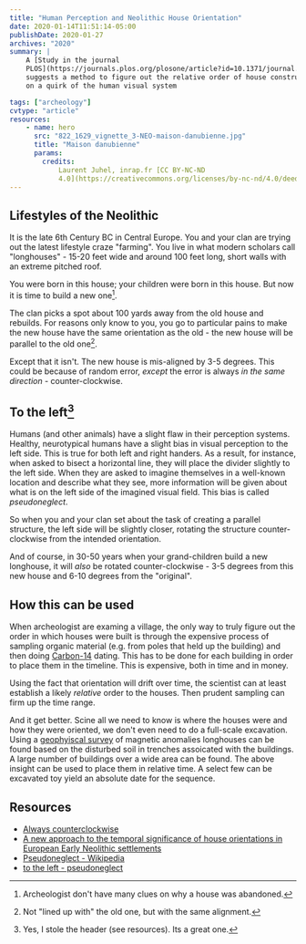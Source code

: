 ```yaml
---
title: "Human Perception and Neolithic House Orientation"
date: 2020-01-14T11:51:14-05:00
publishDate: 2020-01-27
archives: "2020"
summary: |
    A [Study in the journal
    PLOS](https://journals.plos.org/plosone/article?id=10.1371/journal.pone.0226082)
    suggests a method to figure out the relative order of house construction based
    on a quirk of the human visual system

tags: ["archeology"]
cvtype: "article"
resources:
    - name: hero
      src: "822_1629_vignette_3-NEO-maison-danubienne.jpg"
      title: "Maison danubienne"
      params:
        credits:
            Laurent Juhel, inrap.fr [CC BY-NC-ND
            4.0](https://creativecommons.org/licenses/by-nc-nd/4.0/deed.en)
---
```


## Lifestyles of the Neolithic

It is the late 6th Century BC in Central Europe. You and your clan are trying
out the latest lifestyle craze "farming". You live in what modern scholars call
"longhouses" - 15-20 feet wide and around 100 feet long, short walls with an
extreme pitched roof.

You were born in this house; your children were born in this house. But now it
is time to build a new one[^1].

[^1]: Archeologist don't have many clues on why a house was abandoned.

The clan picks a spot about 100 yards away from the old house and rebuilds. For
reasons only know to you, you go to particular pains to make the new house have
the same orientation as the old - the new house will be parallel to the old
one[^2].

[^2]: Not "lined up with" the old one, but with the same alignment.

Except that it isn't. The new house is mis-aligned by 3-5 degrees. This could
be because of random error, *except* the error is always *in the same
direction* - counter-clockwise.

## To the left[^3]

[^3]: Yes, I stole the header (see resources). Its a great one.

Humans (and other animals) have a slight flaw in their perception systems.
Healthy, neurotypical humans have a slight bias in visual perception to the
left side. This is true for both left and right handers. As a result, for
instance, when asked to bisect a horizontal line, they will place the divider
slightly to the left side. When they are asked to imagine themselves in a
well-known location and describe what they see, more information will be given
about what is on the left side of the imagined visual field. This bias is
called *pseudoneglect*.

So when you and your clan set about the task of creating a parallel structure,
the left side will be slightly closer, rotating the structure counter-clockwise
from the intended orientation.

And of course, in 30-50 years when your grand-children build a new longhouse,
it will *also* be rotated counter-clockwise - 3-5 degrees from this new house
and 6-10 degrees from the "original".

## How this can be used

When archeologist are examing a village, the only way to truly figure out the
order in which houses were built is through the expensive process of sampling
organic material (e.g. from poles that held up the building) and then doing
[Carbon-14](https://science.howstuffworks.com/environmental/earth/geology/carbon-14.htm)
dating. This has to be done for each building in order to place them
in the timeline. This is expensive, both in time and in money.

Using the fact that orientation will drift over time, the scientist can at
least establish a likely *relative* order to the houses. Then prudent sampling
can firm up the time range.

And it get better. Scine all we need to know is where the houses were and how
they were oriented, we don't even need to do a full-scale excavation. Using a
[geophyiscal
survey](https://study.com/academy/lesson/geophysical-surveys-definition-methods.html)
of magnetic anomalies longhouses can be found based on the disturbed soil in
trenches assoicated with the buildings. A large number of buildings over a wide
area can be found. The above insight can be used to place them in relative
time. A select few can be excavated toy yield an absolute date for the
sequence.



## Resources

- [Always counterclockwise](https://m.phys.org/news/2020-01-conterclockwise-puzzle-early-neolithic-house.html)
- [A new approach to the temporal significance of house orientations in European Early Neolithic settlements](https://journals.plos.org/plosone/article?id=10.1371/journal.pone.0226082)
- [Pseudoneglect - Wikipedia](https://en.wikipedia.org/wiki/Pseudoneglect)
- [to the left -
  pseudoneglect](https://thepsychologist.bps.org.uk/volume-27/edition-7/new-voices-left-pseudoneglect)
